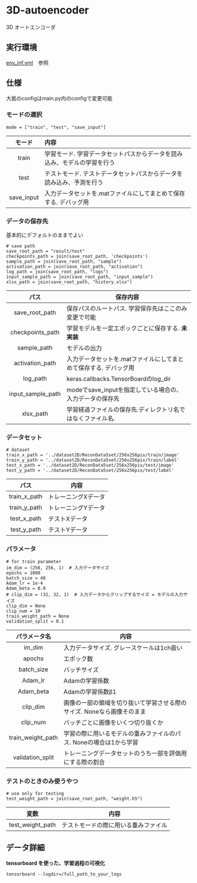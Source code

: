 # 3D-autoencoder
3D オートエンコーダ

## 実行環境
[env_inf.yml](./env_inf.yml)　参照
## 仕様
大抵のconfigはmain.py内のconfigで変更可能
### モードの選択

`mode = ["train", "test", "save_input"]`

|モード|内容|
|:---:|:---|
|train|学習モード. 学習データセットパスからデータを読み込み、モデルの学習を行う|
|test|テストモード. テストデータセットパスからデータを読み込み、予測を行う|
|save_input|入力データセットを.matファイルにしてまとめて保存する. デバッグ用|

### データの保存先
基本的にデフォルトのままでよい
``` 
# save path
save_root_path = "result/test"
checkpoints_path = join(save_root_path, 'checkpoints')
sample_path = join(save_root_path, "sample")
activation_path = join(save_root_path, "activation")
log_path = join(save_root_path, "logs")
input_sample_path = join(save_root_path, "input_sample")
xlsx_path = join(save_root_path, "history.xlsx")
```
|パス|保存内容|
|:---:|---|
|save_root_path|保存パスのルートパス. 学習保存先はここのみ変更で可能|
|checkpoints_path|学習モデルを一定エポックごとに保存する. **未実装**|
|sample_path|モデルの出力|
|activation_path|入力データセットを.matファイルにしてまとめて保存する. デバッグ用|
|log_path|keras.callbacks.TensorBoardのlog_dir|
|input_sample_path|modeでsave_inputを指定している場合の、入力データの保存先|
|xlsx_path|学習経過ファイルの保存先.ディレクトリ名ではなくファイル名.|

### データセット
```
# dataset
train_x_path = '../dataset2D/ReconData5set/256x256pix/train/image'
train_y_path = '../dataset2D/ReconData5set/256x256pix/train/label'
test_x_path = '../dataset2D/ReconData5set/256x256pix/test/image'
test_y_path = '../dataset2D/ReconData5set/256x256pix/test/label'
```
|パス|内容|
|:---:|---|
|train_x_path|トレーニングXデータ|
|train_y_path|トレーニングYデータ|
|test_x_path|テストXデータ|
|test_y_path|テストYデータ|

### パラメータ
```
# for train parameter
im_dim = (256, 256, 1)  # 入力データサイズ
epochs = 1000
batch_size = 40
Adam_lr = 1e-4
Adam_beta = 0.9
# clip_dim = (32, 32, 1)  # 入力データからクリップするサイズ = モデルの入力サイズ
clip_dim = None
clip_num = 10
train_weight_path = None
validation_split = 0.1
```
|パラメータ名|内容|
|:---:|---|
|im_dim|入力データサイズ. グレースケールは1ch扱い|
|apochs|エポック数|
|batch_size|バッチサイズ|
|Adam_lr|Adamの学習係数|
|Adam_beta|Adamの学習係数β1|
|clip_dim|画像の一部の領域を切り抜いて学習させる際のサイズ. Noneなら画像そのまま|
|clip_num|バッチごとに画像をいくつ切り抜くか|
|train_weight_path|学習の際に用いるモデルの重みファイルのパス. Noneの場合は1から学習|
|validation_split|トレーニングデータセットのうち一部を評価用にする際の割合|

### テストのときのみ使うやつ
```
# use only for testing
test_weight_path = join(save_root_path, "weight.h5")
```
|変数|内容|
|:---:|---|
|test_weight_path|テストモードの際に用いる重みファイル|

## データ詳細
**tensorboard を使った、学習過程の可視化**

`tensorboard --logdir=/full_path_to_your_logs`